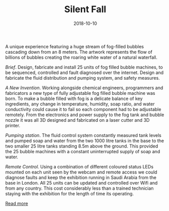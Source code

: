 ﻿---
title: 'Silent Fall'
date: 2018-10-10
draft: false
location: 'Ithra Museum - Dammam, Saudi Arabia'
client: 'Studio SWINE'
services: 'ELECTRONICS, CONTROL, PROTOTYPE, FABRICATION, INSTALLATION'
credit: 
layout: project
---

A unique experience featuring a huge stream of fog-filled bubbles cascading down from an 8 meters. The artwork represents the flow of billions of bubbles creating the roaring white water of a natural waterfall.

*Brief*. Design, fabricate and install 25 units of fog filled bubble machines, to be sequenced, controlled and fault diagnosed over the internet. Design and fabricate the fluid distribution and pumping system, and safety measures.

*A New Invention*. Working alongside chemical engineers, programmers and fabricators a new type of fully adjustable fog filled bubble machine was born. To make a bubble filled with fog is a delicate balance of key ingredients, any change in temperature, humidity, soap ratio, and water conductivity could cause it to fail so each component had to be adjustable remotely. From the electronics and power supply to the fog tank and bubble nozzle it was all 3D designed and fabricated on a laser cutter and 3D printer.

*Pumping station*. The fluid control system constantly measured tank levels and pumped soap and water from the two 1000 litre tanks in the base to the two smaller 25 litre tanks standing 8.5m above the ground. This provided the 25 bubble machines with a constant uninterrupted supply of soap and water.

*Remote Control*. Using a combination of different coloured status LEDs mounted on each unit seen by the webcam and remote access we could diagnose faults and keep the exhibition running in Saudi Arabia from the base in London. All 25 units can be updated and controlled over Wifi and from any country. This cost considerably less than a trained technician staying with the exhibition for the length of time its operating.

[Read more](https://www.ithra.com/en/tanween-blog/unique-experience-at-sense-and-sensibility-exhibition)

